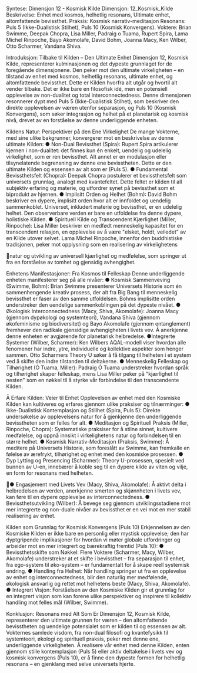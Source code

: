 Syntese: Dimensjon 12 - Kosmisk Kilde
Dimensjon: 12_Kosmisk_Kilde Beskrivelse: Enhet med kosmos, helhetlig resonans, Ultimate
enhet, altomfattende bevissthet. Praksis: Kosmisk narrativ-meditasjon Resonans: Puls 5
(Ikke-Dualistisk Stilhet), Puls 10 (Kosmisk Konvergens). Voktere: Brian Swimme, Deepak
Chopra, Lisa Miller, Padraig o Tuama, Rupert Spira, Lama Michel Rinpoche, Bayo Akomolafe,
David Bohm, Joanna Macy, Ken Wilber, Otto Scharmer, Vandana Shiva.

Introduksjon: Tilbake til Kilden – Den Ultimate Enhet
Dimensjon 12, Kosmisk Kilde, representerer kulminasjonen og det dypeste grunnlaget for de
foregående dimensjonene. Den peker mot den ultimate virkeligheten – en tilstand av enhet
med kosmos, helhetlig resonans, ultimate enhet, og altomfattende bevissthet. Dette er
Kilden hvorfra alt utgår og hvortil alt vender tilbake. Det er ikke bare en filosofisk idé, men en
potensiell opplevelse av non-dualitet og total interconnectedness. Denne dimensjonen
resonnerer dypt med Puls 5 (Ikke-Dualistisk Stilhet), som beskriver den direkte opplevelsen
av væren utenfor separasjon, og Puls 10 (Kosmisk Konvergens), som søker integrasjon og
helhet på et planetarisk og kosmisk nivå, drevet av en forståelse av denne underliggende
enheten.

Kildens Natur: Perspektiver på den Ene Virkelighet
De mange Vokterne, med sine ulike bakgrunner, konvergerer mot en beskrivelse av denne
ultimate Kilden:
●​ Non-Dual Bevissthet (Spira): Rupert Spira artikulerer kjernen i non-dualitet: det finnes
kun én enkelt, uendelig og udelelig virkelighet, som er ren bevissthet. Alt annet er en
modulasjon eller tilsynelatende begrensning av denne ene bevisstheten. Dette er den
ultimate Kilden og essensen av alt som er (Puls 5).
●​ Fundamental Bevissthetsfelt (Chopra): Deepak Chopra postulerer et bevissthetsfelt
som universets grunnlag, analogt med kvantefeltet. Dette feltet er kilden til all subjektiv
erfaring og materie, og utfordrer synet på bevissthet som et biprodukt av hjernen.
●​ Implisitt Orden og Helhet (Bohm): David Bohm beskriver en dypere, implisitt orden
hvor alt er innfoldet og uendelig sammenkoblet. Universet, inkludert materie og
bevissthet, er en udelelig helhet. Den observerbare verden er bare en utfoldelse fra
denne dypere, holistiske Kilden.
●​ Spirituell Kilde og Transcendent Kjærlighet (Miller, Rinpoche): Lisa Miller beskriver
en medfødt menneskelig kapasitet for en transcendent relasjon, en opplevelse av å
være "elsket, holdt, veiledet" av en Kilde utover selvet. Lama Michel Rinpoche, innenfor
den buddhistiske tradisjonen, peker mot opplysning som en realisering av virkelighetens

natur og utvikling av universell kjærlighet og medfølelse, som springer ut fra en
forståelse av tomhet og gjensidig avhengighet.

Enhetens Manifestasjoner: Fra Kosmos til Felleskap
Denne underliggende enheten manifesterer seg på alle nivåer:
●​ Kosmisk Sammenveving (Swimme, Bohm): Brian Swimme presenterer Universets
Historie som én sammenhengende kreativ prosess, der alt fra Big Bang til menneskelig
bevissthet er faser av den samme utfoldelsen. Bohms implisitte orden understreker den
uendelige sammenkoblingen på det dypeste nivået.
●​ Økologisk Interconnectedness (Macy, Shiva, Akomolafe): Joanna Macy (gjennom
dypøkologi og systemteori), Vandana Shiva (gjennom økofeminisme og biodiversitet) og
Bayo Akomolafe (gjennom entanglement) fremhever den radikale gjensidige
avhengigheten i livets vev. Å anerkjenne denne enheten er avgjørende for planetarisk
helbredelse.
●​ Integrerte Systemer (Wilber, Scharmer): Ken Wilbers AQAL-modell viser hvordan alle
fenomener har indre, ytre, individuelle og kollektive aspekter som henger sammen. Otto
Scharmers Theory U søker å få tilgang til helheten i et system ved å skifte den indre
tilstanden til deltakerne.
●​ Menneskelig Felleskap og Tilhørighet (Ó Tuama, Miller): Padraig Ó Tuama
understreker hvordan språk og tilhørighet skaper felleskap, mens Lisa Miller peker på
"kjærlighet til nesten" som en nøkkel til å styrke vår forbindelse til den transcendente
Kilden.

Å Erfare Kilden: Veier til Enhet
Opplevelsen av enhet med den Kosmiske Kilden kan kultiveres og erfares gjennom ulike
praksiser og tilnærminger:
●​ Ikke-Dualistisk Kontemplasjon og Stillhet (Spira, Puls 5): Direkte undersøkelse av
opplevelsens natur for å gjenkjenne den underliggende bevisstheten som er felles for alt.
●​ Meditasjon og Spirituell Praksis (Miller, Rinpoche, Chopra): Systematiske praksiser
for å stilne sinnet, kultivere medfølelse, og oppnå innsikt i virkelighetens natur og
forbindelsen til en større helhet.
●​ Kosmisk Narrativ-Meditasjon (Praksis, Swimme): Å meditere på Universets Historie,
som foreslått av Swimme, kan fremkalle en følelse av ærefrykt, tilhørighet og enhet med
den kosmiske prosessen.
●​ Dyp Lytting og Presencing (Scharmer): Theory U-prosessen, spesielt ved bunnen av
U-en, innebærer å koble seg til en dypere kilde av viten og vilje, en form for resonans
med helheten.

●​ Engasjement med Livets Vev (Macy, Shiva, Akomolafe): Å aktivt delta i helbredelsen
av verden, anerkjenne smerten og skjønnheten i livets vev, kan føre til en dypere
opplevelse av interconnectedness.
●​ Bevissthetsutvikling (Wilber): Å bevege seg gjennom utviklingsstadiene mot mer
integrerte og non-duale nivåer av bevissthet er en vei mot en mer stabil realisering av
enhet.

Kilden som Grunnlag for Kosmisk Konvergens (Puls 10)
Erkjennelsen av den Kosmiske Kilden er ikke bare en personlig eller mystisk opplevelse; den
har dyptgripende implikasjoner for hvordan vi møter globale utfordringer og arbeider mot en mer
integrert og bærekraftig fremtid (Puls 10):
●​ Bevissthetsskifte som Nøkkel: Flere Voktere (Scharmer, Macy, Wilber, Akomolafe)
understreker at et skifte i bevissthet – fra separasjon til enhet, fra ego-system til
øko-system – er fundamentalt for å skape reell systemisk endring.
●​ Handling fra Helhet: Når handling springer ut fra en opplevelse av enhet og
interconnectedness, blir den naturlig mer medfølende, økologisk ansvarlig og rettet mot
helhetens beste (Macy, Shiva, Akomolafe).
●​ Integrert Visjon: Forståelsen av den Kosmiske Kilden gir et grunnlag for en integrert
visjon som kan forene ulike perspektiver og inspirere til kollektiv handling mot felles mål
(Wilber, Swimme).

Konklusjon: Resonans med Alt Som Er
Dimensjon 12, Kosmisk Kilde, representerer den ultimate grunnen for væren – den
altomfattende bevisstheten og uendelige potensialet som er kilden til og essensen av alt.
Vokternes samlede visdom, fra non-dual filosofi og kvantefysikk til systemteori, økologi og
spirituell praksis, peker mot denne ene, underliggende virkeligheten. Å realisere vår enhet med
denne Kilden, enten gjennom stille kontemplasjon (Puls 5) eller aktiv deltakelse i livets vev og
kosmisk konvergens (Puls 10), er å finne den dypeste formen for helhetlig resonans – en
gjenklang med selve universets hjerte.


